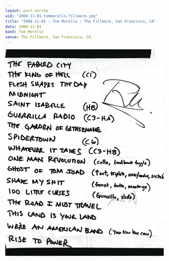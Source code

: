 ```yaml
---
layout: post-narrow
uid: "2008-11-01-tommorello-fillmore.jpg"
title: "2008-11-01 : Tom Morello : The Fillmore, San Francisco, CA"
date: 2008-11-01
band: Tom Morello
venue: The Fillmore, San Francisco, CA
---
```


<div class="showcase">
  <img src="/img/2008/11/20081101-TomMorello-Fillmore.jpg" alt="2008-11-01-tommorello-fillmore.jpg">
</div>
